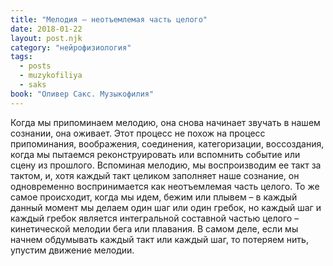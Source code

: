 ```yaml
---
title: "Мелодия – неотъемлемая часть целого"
date: 2018-01-22
layout: post.njk
category: "нейрофизиология"
tags:
  - posts
  - muzykofiliya
  - saks
book: "Оливер Сакс. Музыкофилия"
---
```


Когда мы припоминаем мелодию, она снова начинает звучать в нашем сознании, она оживает. Этот процесс не похож на процесс припоминания, воображения, соединения, категоризации, воссоздания, когда мы пытаемся реконструировать или вспомнить событие или сцену из прошлого. Вспоминая мелодию, мы воспроизводим ее такт за тактом, и, хотя каждый такт целиком заполняет наше сознание, он одновременно воспринимается как неотъемлемая часть целого. То же самое происходит, когда мы идем, бежим или плывем – в каждый данный момент мы делаем один шаг или один гребок, но каждый шаг и каждый гребок является интегральной составной частью целого – кинетической мелодии бега или плавания. В самом деле, если мы начнем обдумывать каждый такт или каждый шаг, то потеряем нить, упустим движение мелодии.
